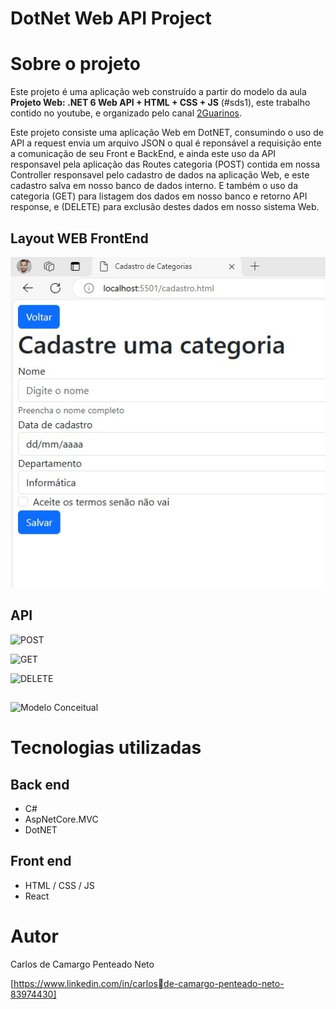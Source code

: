 # DotNet Web API Project


# Sobre o projeto

Este projeto é uma aplicação web construído a partir do modelo da aula **Projeto Web: .NET 6 Web API + HTML + CSS + JS** (#sds1), este trabalho contido no youtube, e organizado pelo canal [2Guarinos]([https://devsuperior.com "Site da DevSuperior](https://www.youtube.com/watch?v=oziU_M_61YM)").

Este projeto consiste uma aplicação Web em DotNET, consumindo o uso de API a request envia um arquivo JSON o qual é reponsável a requisição ente a comunicação de seu Front e BackEnd, e ainda este uso da API responsavel pela aplicação das Routes categoria (POST) contida em nossa Controller responsavel pelo cadastro de dados na aplicação Web, e este cadastro salva em nosso banco de dados interno. E também o uso da categoria (GET) para listagem dos dados em nosso banco e retorno API response, e (DELETE) para exclusão destes dados em nosso sistema Web.

## Layout WEB FrontEnd
![FrontEnd Cadatrar](FrontCadastrar.jpg)

## API
![POST](BackendPOST.jpg)

![GET](BackendGET.jpg)

![DELETE](BackendDELETE.jpg)

##  
![Modelo Conceitual](https://github.com)

# Tecnologias utilizadas
## Back end
- C#
- AspNetCore.MVC
- DotNET

## Front end
- HTML / CSS / JS 
- React

# Autor

Carlos de Camargo Penteado Neto

[https://www.linkedin.com/in/carlosde-camargo-penteado-neto-83974430]
